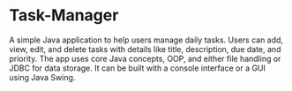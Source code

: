 # Task-Manager
A simple Java application to help users manage daily tasks. Users can add, view, edit, and delete tasks with details like title, description, due date, and priority. The app uses core Java concepts, OOP, and either file handling or JDBC for data storage. It can be built with a console interface or a GUI using Java Swing.
